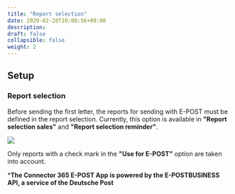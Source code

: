 ```yaml
---
title: "Report selection"
date: 2020-02-28T10:08:56+09:00
description: 
draft: false
collapsible: false
weight: 2
---
```

## Setup
### Report selection
Before sending the first letter, the reports for sending with E-POST must be defined in the report selection. Currently, this option is available in **"Report selection sales"** and **"Report selection reminder"**.

![](images/apps/E-POST/en-us/app_report_selection.png)

Only reports with a check mark in the **"Use for E-POST"** option are taken into account.

***The Connector 365 E-POST App is powered by the E-POSTBUSINESS API, a service of the Deutsche Post**


